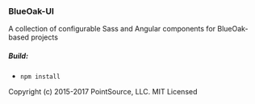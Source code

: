 ### BlueOak-UI

A collection of configurable Sass and Angular components for BlueOak-based projects

##### Build:

* `npm install`


Copyright (c) 2015-2017 PointSource, LLC.
MIT Licensed
